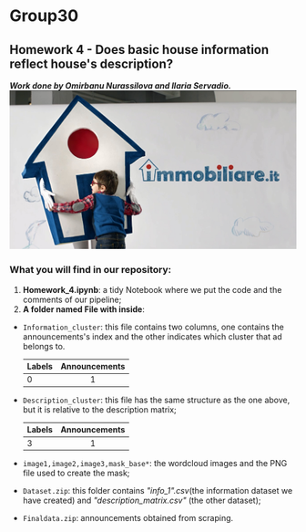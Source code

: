 # Group30
## Homework 4 -  Does basic house information reflect house's description?
***Work done by Omirbanu Nurassilova and Ilaria Servadio.***
![alt text](https://github.com/IlariaSe/HW_4/blob/master/immobiliare-it-assunzioni-nuove-2017.jpg)

### What you will find in our repository:
1. **Homework_4.ipynb**: a tidy Notebook where we put the code and the comments of our pipeline;
2. **A folder named File with inside**:

- `Information_cluster`: this file contains two columns, one contains the announcements's index and the other indicates which cluster that ad belongs to.

   | Labels        | Announcements |
   | ------------- |:-------------:| 
   |      0        |        1      | 


-  `Description_cluster`: this file has the same structure as the one above, but it is relative to the description matrix;
  
   | Labels        | Announcements |
   | ------------- |:-------------:| 
   |      3        |        1      | 

- `image1,image2,image3,mask_base*`: the wordcloud images and the PNG file used to create the mask;

- `Dataset.zip`: this folder contains *"info_1".csv*(the information dataset we have created) and *"description_matrix.csv"* (the other dataset);

- `Finaldata.zip`: announcements obtained from scraping.
